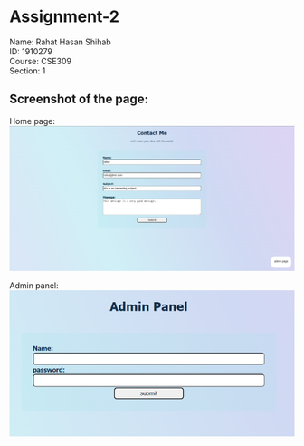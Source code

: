 # Assignment-2

Name: Rahat Hasan Shihab <br>
ID: 1910279 <br>
Course: CSE309 <br>
Section: 1 <br>

## Screenshot of the page:

Home page:
![](screenshots/contact-me-homepage.png)

Admin panel:
![](screenshots/admin-panel.png)